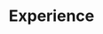 ---
title: "Experience"
_build:
  list: false
  render: false
outputs: []
sitemap:
  exclude: true
---